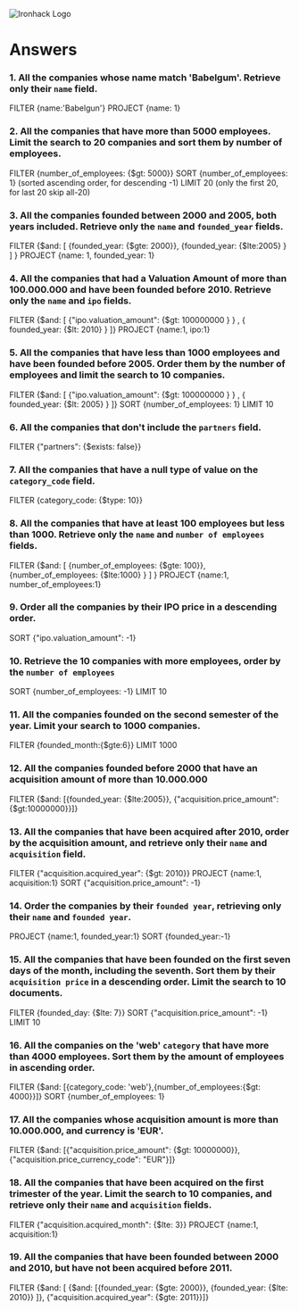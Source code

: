 ![Ironhack Logo](https://i.imgur.com/1QgrNNw.png)

# Answers

### 1. All the companies whose name match 'Babelgum'. Retrieve only their `name` field.
FILTER {name:'Babelgun'}
PROJECT {name: 1}

### 2. All the companies that have more than 5000 employees. Limit the search to 20 companies and sort them by **number of employees**.
FILTER {number_of_employees: {$gt: 5000}}
SORT {number_of_employees: 1} (sorted ascending order, for descending -1)
LIMIT 20 (only the first 20, for last 20 skip all-20)

### 3. All the companies founded between 2000 and 2005, both years included. Retrieve only the `name` and `founded_year` fields.
FILTER {$and: [ {founded_year: {$gte: 2000}}, {founded_year: {$lte:2005} } ] }
PROJECT {name: 1, founded_year: 1} 

### 4. All the companies that had a Valuation Amount of more than 100.000.000 and have been founded before 2010. Retrieve only the `name` and `ipo` fields.
FILTER {$and: [ {"ipo.valuation_amount": {$gt: 100000000 } } , { founded_year: {$lt: 2010} } ]}
PROJECT {name:1, ipo:1}


### 5. All the companies that have less than 1000 employees and have been founded before 2005. Order them by the number of employees and limit the search to 10 companies.
FILTER {$and: [ {"ipo.valuation_amount": {$gt: 100000000 } } , { founded_year: {$lt: 2005} } ]}
SORT {number_of_employees: 1}
LIMIT 10

### 6. All the companies that don't include the `partners` field.
FILTER {"partners": {$exists: false}}

### 7. All the companies that have a null type of value on the `category_code` field.
FILTER {category_code: {$type: 10}}

### 8. All the companies that have at least 100 employees but less than 1000. Retrieve only the `name` and `number of employees` fields.
FILTER {$and: [ {number_of_employees: {$gte: 100}}, {number_of_employees: {$lte:1000} } ] }
PROJECT {name:1, number_of_employees:1}
### 9. Order all the companies by their IPO price in a descending order.
SORT {"ipo.valuation_amount": -1}

### 10. Retrieve the 10 companies with more employees, order by the `number of employees`
SORT {number_of_employees: -1}
LIMIT 10

### 11. All the companies founded on the second semester of the year. Limit your search to 1000 companies.
FILTER {founded_month:{$gte:6}}
LIMIT 1000

### 12. All the companies founded before 2000 that have an acquisition amount of more than 10.000.000
FILTER {$and: [{founded_year: {$lte:2005}}, {"acquisition.price_amount":{$gt:10000000}}]} 

### 13. All the companies that have been acquired after 2010, order by the acquisition amount, and retrieve only their `name` and `acquisition` field.
FILTER {"acquisition.acquired_year": {$gt: 2010}}
PROJECT {name:1, acquisition:1}
SORT {"acquisition.price_amount": -1}


### 14. Order the companies by their `founded year`, retrieving only their `name` and `founded year`.
PROJECT {name:1, founded_year:1}
SORT {founded_year:-1}


### 15. All the companies that have been founded on the first seven days of the month, including the seventh. Sort them by their `acquisition price` in a descending order. Limit the search to 10 documents.

FILTER {founded_day: {$lte: 7}}
SORT {"acquisition.price_amount": -1}
LIMIT 10

### 16. All the companies on the 'web' `category` that have more than 4000 employees. Sort them by the amount of employees in ascending order.

FILTER {$and: [{category_code: 'web'},{number_of_employees:{$gt: 4000}}]}
SORT {number_of_employees: 1}

### 17. All the companies whose acquisition amount is more than 10.000.000, and currency is 'EUR'.

FILTER {$and: [{"acquisition.price_amount": {$gt: 10000000}}, {"acquisition.price_currency_code": "EUR"}]}


### 18. All the companies that have been acquired on the first trimester of the year. Limit the search to 10 companies, and retrieve only their `name` and `acquisition` fields.

FILTER {"acquisition.acquired_month": {$lte: 3}}
PROJECT {name:1, acquisition:1}

### 19. All the companies that have been founded between 2000 and 2010, but have not been acquired before 2011.
FILTER {$and: [ {$and: [{founded_year: {$gte: 2000}}, {founded_year: {$lte: 2010}} ]}, {"acquisition.acquired_year": {$gte: 2011}}]}

